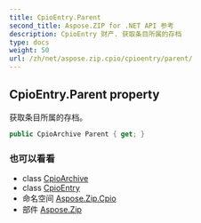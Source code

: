```yaml
---
title: CpioEntry.Parent
second_title: Aspose.ZIP for .NET API 参考
description: CpioEntry 财产. 获取条目所属的存档
type: docs
weight: 50
url: /zh/net/aspose.zip.cpio/cpioentry/parent/
---
```

## CpioEntry.Parent property

获取条目所属的存档。

```csharp
public CpioArchive Parent { get; }
```

### 也可以看看

* class [CpioArchive](../../cpioarchive/)
* class [CpioEntry](../)
* 命名空间 [Aspose.Zip.Cpio](../../cpioentry/)
* 部件 [Aspose.Zip](../../../)



